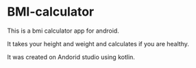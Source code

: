 # BMI-calculator
This is a bmi calculator app for android.

It takes your height and weight and calculates if you are healthy.


It was created on Andorid studio using kotlin.
